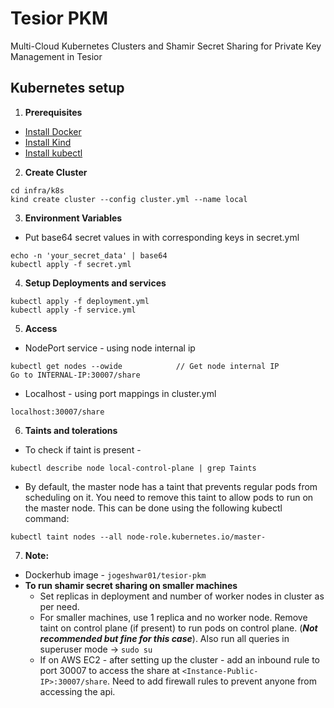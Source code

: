 # Tesior PKM

Multi-Cloud Kubernetes Clusters and Shamir Secret Sharing for Private Key Management in Tesior

## Kubernetes setup

1. **Prerequisites**

- [Install Docker](https://docs.docker.com/engine/install/debian/)
- [Install Kind](https://kind.sigs.k8s.io/docs/user/quick-start#installing-from-release-binaries)
- [Install kubectl](https://kubernetes.io/docs/tasks/tools/install-kubectl-linux/)

2. **Create Cluster**

```
cd infra/k8s
kind create cluster --config cluster.yml --name local
```

3. **Environment Variables**

- Put base64 secret values in with corresponding keys in secret.yml

```
echo -n 'your_secret_data' | base64
kubectl apply -f secret.yml
```

4. **Setup Deployments and services**

```
kubectl apply -f deployment.yml
kubectl apply -f service.yml
```

5. **Access**

- NodePort service - using node internal ip

```
kubectl get nodes --owide            // Get node internal IP
Go to INTERNAL-IP:30007/share
```

- Localhost - using port mappings in cluster.yml

```
localhost:30007/share
```

6. **Taints and tolerations**

- To check if taint is present -

```
kubectl describe node local-control-plane | grep Taints
```

- By default, the master node has a taint that prevents regular pods from scheduling on it. You need to remove this taint to allow pods to run on the master node. This can be done using the following kubectl command:

```
kubectl taint nodes --all node-role.kubernetes.io/master-
```

7. **Note:**

- Dockerhub image - `jogeshwar01/tesior-pkm`
- **To run shamir secret sharing on smaller machines**
  - Set replicas in deployment and number of worker nodes in cluster as per need.
  - For smaller machines, use 1 replica and no worker node. Remove taint on control plane (if present) to run pods on control plane. (**_Not recommended but fine for this case_**). Also run all queries in superuser mode -> `sudo su`
  - If on AWS EC2 - after setting up the cluster - add an inbound rule to port 30007 to access the share at
    `<Instance-Public-IP>:30007/share`. Need to add firewall rules to prevent anyone from accessing the api.
